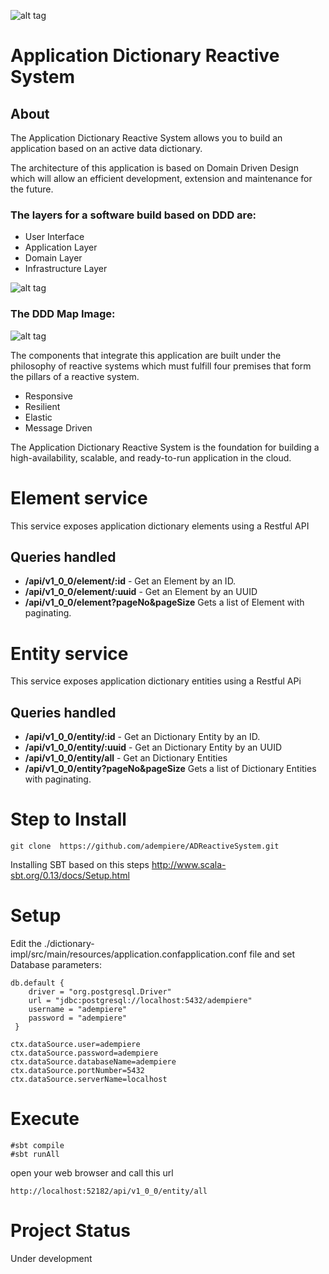 ![alt tag](http://d379ifj7s9wntv.cloudfront.net/reactivemanifesto/images/ribbons/we-are-reactive-black-left.png) 
# Application Dictionary Reactive System 
## About 

The Application Dictionary Reactive System allows you to build an application based on an active data dictionary.

The architecture of this application is based on Domain Driven Design which will allow an efficient development, extension and maintenance for the future.

### The layers for a software build based on DDD are:

- User Interface
- Application Layer
- Domain Layer
- Infrastructure Layer

![alt tag](https://cloud.githubusercontent.com/assets/786968/23190369/0bce29f0-f85d-11e6-9512-20853ca6e2b5.png)

### The DDD Map Image:

![alt tag](https://cloud.githubusercontent.com/assets/786968/23190343/ec0f3c80-f85c-11e6-8923-1169be63e703.png)

The components that integrate this application are built under the philosophy of reactive systems which must fulfill four premises that form the pillars of a reactive system.

- Responsive 
- Resilient 
- Elastic 
- Message Driven
	
The Application Dictionary Reactive System is the foundation for building a high-availability, scalable, and ready-to-run application in the cloud.


# Element service

This service exposes application dictionary elements using a Restful API

## Queries handled

* **/api/v1_0_0/element/:id** - Get an Element by an ID.
* **/api/v1_0_0/element/:uuid** - Get an Element by an UUID
* **/api/v1_0_0/element?pageNo&pageSize** Gets a list of Element with paginating.

# Entity service

This service exposes application dictionary entities using a Restful APi

## Queries handled

* **/api/v1_0_0/entity/:id** - Get an Dictionary Entity by an ID.
* **/api/v1_0_0/entity/:uuid** - Get an Dictionary Entity by an UUID
* **/api/v1_0_0/entity/all** - Get an Dictionary Entities 
* **/api/v1_0_0/entity?pageNo&pageSize** Gets a list of Dictionary Entities with paginating.

# Step to Install

    git clone  https://github.com/adempiere/ADReactiveSystem.git
        
Installing SBT based on this steps http://www.scala-sbt.org/0.13/docs/Setup.html
    
# Setup 
    
Edit the ./dictionary-impl/src/main/resources/application.confapplication.conf file and set Database parameters:
 
    db.default {
        driver = "org.postgresql.Driver"
        url = "jdbc:postgresql://localhost:5432/adempiere"
        username = "adempiere"
        password = "adempiere"
     }

    ctx.dataSource.user=adempiere
    ctx.dataSource.password=adempiere
    ctx.dataSource.databaseName=adempiere
    ctx.dataSource.portNumber=5432
    ctx.dataSource.serverName=localhost
# Execute 

    #sbt compile
    #sbt runAll
    
open your web browser and call this url

    http://localhost:52182/api/v1_0_0/entity/all

# Project Status

Under development